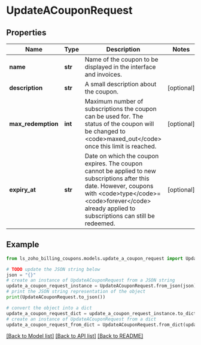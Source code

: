 # UpdateACouponRequest


## Properties

Name | Type | Description | Notes
------------ | ------------- | ------------- | -------------
**name** | **str** | Name of the coupon to be displayed in the interface and invoices. | 
**description** | **str** | A small description about the coupon. | [optional] 
**max_redemption** | **int** | Maximum number of subscriptions the coupon can be used for. The status of the coupon will be changed to &lt;code&gt;maxed_out&lt;/code&gt; once this limit is reached. | [optional] 
**expiry_at** | **str** | Date on which the coupon expires. The coupon cannot be applied to new subscriptions after this date. However, coupons with &lt;code&gt;type&lt;/code&gt;&#x3D;&lt;code&gt;forever&lt;/code&gt; already applied to subscriptions can still be redeemed. | [optional] 

## Example

```python
from ls_zoho_billing_coupons.models.update_a_coupon_request import UpdateACouponRequest

# TODO update the JSON string below
json = "{}"
# create an instance of UpdateACouponRequest from a JSON string
update_a_coupon_request_instance = UpdateACouponRequest.from_json(json)
# print the JSON string representation of the object
print(UpdateACouponRequest.to_json())

# convert the object into a dict
update_a_coupon_request_dict = update_a_coupon_request_instance.to_dict()
# create an instance of UpdateACouponRequest from a dict
update_a_coupon_request_from_dict = UpdateACouponRequest.from_dict(update_a_coupon_request_dict)
```
[[Back to Model list]](../README.md#documentation-for-models) [[Back to API list]](../README.md#documentation-for-api-endpoints) [[Back to README]](../README.md)


